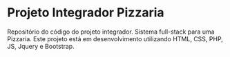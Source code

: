# Projeto Integrador Pizzaria
Repositório do código do projeto integrador.
Sistema full-stack para uma Pizzaria.
Este projeto está em desenvolvimento utilizando HTML, CSS, PHP, JS, Jquery e Bootstrap.
